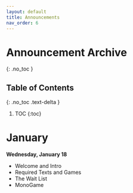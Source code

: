 ```yaml
---
layout: default
title: Announcements
nav_order: 6
---
```


# Announcement Archive
{: .no_toc }

## Table of Contents
{: .no_toc .text-delta }

1. TOC
{:toc}

# January

__Wednesday, January 18__

* Welcome and Intro
* Required Texts and Games
* The Wait List
* MonoGame